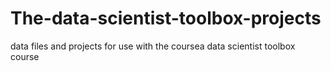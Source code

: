 # The-data-scientist-toolbox-projects
data files and projects for use with the coursea data scientist toolbox course 
